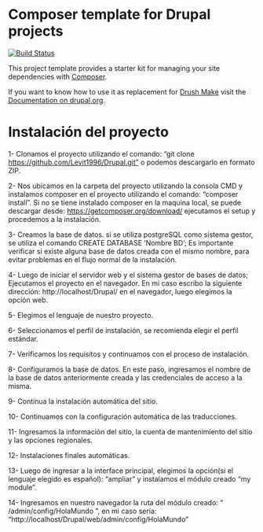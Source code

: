 # Composer template for Drupal projects

[![Build Status](https://travis-ci.org/drupal-composer/drupal-project.svg?branch=8.x)](https://travis-ci.org/drupal-composer/drupal-project)

This project template provides a starter kit for managing your site
dependencies with [Composer](https://getcomposer.org/).

If you want to know how to use it as replacement for
[Drush Make](https://github.com/drush-ops/drush/blob/8.x/docs/make.md) visit
the [Documentation on drupal.org](https://www.drupal.org/node/2471553).


# Instalación del proyecto
1-	Clonamos el proyecto utilizando el comando: “git clone https://github.com/Levit1996/Drupal.git” o podemos descargarlo en formato ZIP.

2-	Nos ubicamos en la carpeta del proyecto utilizando la consola CMD y instalamos composer en el proyecto utilizando el comando: “composer install”. Si no se tiene instalado composer en la maquina local, se puede descargar desde: https://getcomposer.org/download/ ejecutamos el setup y procedemos a la instalación. 

3-	Creamos la base de datos. si se utiliza postgreSQL como sistema gestor, se utiliza el comando CREATE DATABASE ‘Nombre BD’; Es importante verificar si existe alguna base de datos creada con el mismo nombre, para evitar problemas en el flujo normal de la instalación.   

4-	Luego de iniciar el servidor web y el sistema gestor de bases de datos; Ejecutamos el proyecto en el navegador. En mi caso escribo la siguiente dirección: http://localhost/Drupal/ en el navegador, luego elegimos la opción web. 

5-	Elegimos el lenguaje de nuestro proyecto. 

6-	Seleccionamos el perfil de instalación, se recomienda elegir el perfil estándar. 

7-	Verificamos los requisitos y continuamos con el proceso de instalación. 

8-	Configuramos la base de datos. En este paso, ingresamos el nombre de la base de datos anteriormente creada y las credenciales de acceso a la misma. 

9-	Continua la instalación automática del sitio. 

10-	 Continuamos con la configuración automática de las traducciones.

11-	 Ingresamos la información del sitio, la cuenta de mantenimiento del sitio y las opciones regionales. 

12-	 Instalaciones finales automáticas. 

13-	Luego de ingresar a la interface principal, elegimos la opción(si el lenguaje elegido es español): “ampliar” y instalamos el módulo creado “my module”. 

14-	Ingresamos en nuestro navegador la ruta del módulo creado: “ /admin/config/HolaMundo ”, en mi caso sería: “http://localhost/Drupal/web/admin/config/HolaMundo”


